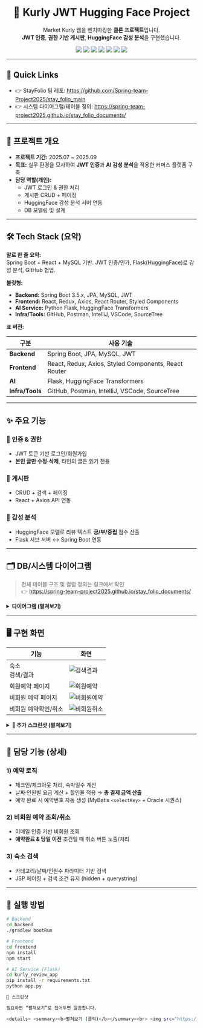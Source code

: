 <!-- 헤더: 타이틀 + 배지 (가운데 정렬) -->
<h1 align="center">🛒 Kurly JWT Hugging Face Project</h1>
<p align="center">
  Market Kurly 웹을 벤치마킹한 <b>클론 프로젝트</b>입니다.<br/>
  <b>JWT 인증</b>, <b>권한 기반 게시판</b>, <b>HuggingFace 감성 분석</b>을 구현했습니다.
</p>

<p align="center">
  <img src="https://img.shields.io/badge/Java-ED8B00?style=flat&logo=openjdk&logoColor=white"/>
  <img src="https://img.shields.io/badge/SpringBoot-6DB33F?style=flat&logo=springboot&logoColor=white"/>
  <img src="https://img.shields.io/badge/React-61DAFB?style=flat&logo=react&logoColor=black"/>
  <img src="https://img.shields.io/badge/MySQL-4479A1?style=flat&logo=mysql&logoColor=white"/>
  <img src="https://img.shields.io/badge/JWT-000000?style=flat&logo=jsonwebtokens&logoColor=white"/>
  <img src="https://img.shields.io/badge/HuggingFace-FFD21E?style=flat&logo=huggingface&logoColor=black"/>
  <img src="https://img.shields.io/badge/GitHub-181717?style=flat&logo=github&logoColor=white"/>
</p>

---

## 🔗 Quick Links
- 👉 StayFolio 팀 레포: https://github.com/Spring-team-Project2025/stay_folio_main  
- 👉 시스템 다이어그램/테이블 정의: https://spring-team-project2025.github.io/stay_folio_documents/

---

## 📖 프로젝트 개요
- **프로젝트 기간:** 2025.07 ~ 2025.09  
- **목표:** 실무 환경을 모사하여 <b>JWT 인증</b>과 <b>AI 감성 분석</b>을 적용한 커머스 플랫폼 구축  
- **담당 역할(개인):**
  - JWT 로그인 & 권한 처리
  - 게시판 CRUD + 페이징
  - HuggingFace 감성 분석 서버 연동
  - DB 모델링 및 설계

---

## 🛠 Tech Stack (요약)
**말로 한 줄 요약:**  
Spring Boot + React + MySQL 기반. JWT 인증/인가, Flask(HuggingFace)로 감성 분석, GitHub 협업.

**불릿형:**  
- **Backend:** Spring Boot 3.5.x, JPA, MySQL, JWT  
- **Frontend:** React, Redux, Axios, React Router, Styled Components  
- **AI Service:** Python Flask, HuggingFace Transformers  
- **Infra/Tools:** GitHub, Postman, IntelliJ, VSCode, SourceTree

**표 버전:**

| 구분        | 사용 기술 |
|-------------|-----------|
| **Backend** | Spring Boot, JPA, MySQL, JWT |
| **Frontend** | React, Redux, Axios, Styled Components, React Router |
| **AI** | Flask, HuggingFace Transformers |
| **Infra/Tools** | GitHub, Postman, IntelliJ, VSCode, SourceTree |

---

## ✨ 주요 기능
### 🔑 인증 & 권한
- JWT 토큰 기반 로그인/회원가입  
- **본인 글만 수정·삭제**, 타인의 글은 읽기 전용

### 📝 게시판
- CRUD + 검색 + 페이징  
- React + Axios API 연동

### 🤖 감성 분석
- HuggingFace 모델로 리뷰 텍스트 **긍/부/중립** 점수 산출  
- Flask 서브 서버 ↔ Spring Boot 연동

---

## 🗂 DB/시스템 다이어그램
> 전체 테이블 구조 및 컬럼 정의는 링크에서 확인  
> 👉 https://spring-team-project2025.github.io/stay_folio_documents/

<details>
  <summary><b>다이어그램 (펼쳐보기)</b></summary>
  <br/>
  <img width="1372" height="772" src="https://github.com/user-attachments/assets/90e91772-b9ea-4626-a83d-4da307c483ff" />
  <img width="1370" height="773" src="https://github.com/user-attachments/assets/d574e1a7-b840-43ee-be4f-41f8462f34ea" />
  <img width="1369" height="769" src="https://github.com/user-attachments/assets/913c1b56-9f8d-4caf-b3bf-381f1176c287" />
  <img width="1371" height="770" src="https://github.com/user-attachments/assets/1867a4d6-9691-49fc-a91c-cafd11dc76db" />
  <img width="1371" height="770" src="https://github.com/user-attachments/assets/58244710-cf7c-4434-a0f2-9ec6d7930d8b" />
  <img width="1372" height="769" src="https://github.com/user-attachments/assets/c6e272e9-9b04-4b7b-9b18-8ac75f83b36a" />
</details>

---

## 🖥️ 구현 화면
| 기능 | 화면 |
|---|---|
| 숙소<br/>검색/결과 | ![검색결과](https://github.com/user-attachments/assets/38572938-5657-4464-8519-1830db869487) |
| 회원예약 페이지 | ![회원예약](https://github.com/user-attachments/assets/d9030c84-e6d7-4b4d-9894-b2a0db84650f) |
| 비회원 예약 페이지 | ![비회원예약](https://github.com/user-attachments/assets/d13558b1-1b18-4c29-b64c-5f3957caff70) |
| 비회원 예약확인/취소 | ![비회원취소](https://github.com/user-attachments/assets/6caba93e-0f63-4ccf-ac71-a11346d7af62) |

<details>
  <summary><b>📸 추가 스크린샷 (펼쳐보기)</b></summary><br>
  <img src="https://github.com/user-attachments/assets/28448301-9c4d-4c63-9b44-32be9f8d8310" width="860"/>
  <img src="https://github.com/user-attachments/assets/2f5c23f7-949f-4069-88a9-c9a6d61a0f7d" width="860"/>
  <img src="https://github.com/user-attachments/assets/f4e338ea-51d0-4148-ba3e-8bb9a1af60f5" width="860"/>
  <img src="https://github.com/user-attachments/assets/d183096a-a18e-436c-a80c-fdc5ac8606ab" width="860"/>
  <img src="https://github.com/user-attachments/assets/899914ae-6418-45cf-9df1-d9afea0f5578" width="860"/>
  <img src="https://github.com/user-attachments/assets/1e608e75-40e1-46e8-aac1-7d52f2c84c7d" width="860"/>
  <img src="https://github.com/user-attachments/assets/500072c0-21de-4221-8246-4496337db58c" width="860"/>
  <img src="https://github.com/user-attachments/assets/cdb19e3c-eb8c-4396-8087-b5208dc1f95c" width="860"/>
  <img src="https://github.com/user-attachments/assets/0a03418e-f97e-4693-836c-5ee507646d81" width="860"/>
  <img src="https://github.com/user-attachments/assets/59455695-42ea-45bb-8d36-a003bcc28355" width="860"/>
</details>

---

## 🔑 담당 기능 (상세)
### 1) 예약 로직
- 체크인/체크아웃 처리, 숙박일수 계산  
- 날짜·인원별 요금 계산 + 할인율 적용 → **총 결제 금액 산출**  
- 예약 완료 시 예약번호 자동 생성 (MyBatis `<selectKey>` + Oracle 시퀀스)

### 2) 비회원 예약 조회/취소
- 이메일 인증 기반 비회원 조회  
- **예약완료 & 당일 이전** 조건일 때 취소 버튼 노출/처리

### 3) 숙소 검색
- 카테고리/날짜/인원수 파라미터 기반 검색  
- JSP 페이징 + 검색 조건 유지 (hidden + querystring)

---

## 🚀 실행 방법
```bash
# Backend
cd backend
./gradlew bootRun

# Frontend
cd frontend
npm install
npm start

# AI Service (Flask)
cd kurly_review_app
pip install -r requirements.txt
python app.py

📸 스크린샷

필요하면 “펼쳐보기”로 접어두면 깔끔합니다.

<details> <summary><b>펼쳐보기 (클릭)</b></summary><br> <img src="https://github.com/user-attachments/assets/28448301-9c4d-4c63-9b44-32be9f8d8310" width="860"/> <img src="https://github.com/user-attachments/assets/2f5c23f7-949f-4069-88a9-c9a6d61a0f7d" width="860"/> <img src="https://github.com/user-attachments/assets/f4e338ea-51d0-4148-ba3e-8bb9a1af60f5" width="860"/> <img src="https://github.com/user-attachments/assets/d183096a-a18e-436c-a80c-fdc5ac8606ab" width="860"/> <img src="https://github.com/user-attachments/assets/899914ae-6418-45cf-9df1-d9afea0f5578" width="860"/> <img src="https://github.com/user-attachments/assets/1e608e75-40e1-46e8-aac1-7d52f2c84c7d" width="860"/> <img src="https://github.com/user-attachments/assets/500072c0-21de-4221-8246-4496337db58c" width="860"/> <img src="https://github.com/user-attachments/assets/cdb19e3c-eb8c-4396-8087-b5208dc1f95c" width="860"/> <img src="https://github.com/user-attachments/assets/0a03418e-f97e-4693-836c-5ee507646d81" width="860"/> <img src="https://github.com/user-attachments/assets/59455695-42ea-45bb-8d36-a003bcc28355" width="860"/> <img src="https://github.com/user-attachments/assets/46d7928f-3b19-4924-8803-6630a77df737" width="860"/> <img src="https://github.com/user-attachments/assets/45e40969-e7f8-4ca4-a3ce-3ef6e923ef3f" width="860"/> <img src="https://github.com/user-attachments/assets/96b510fd-5d37-4f44-841b-ee97d8023a67" width="860"/> <img src="https://github.com/user-attachments/assets/fd58ca1b-1d0a-47d4-af32-863030a61cf9" width="860"/> <img src="https://github.com/user-attachments/assets/11e2123c-13d6-4b4a-ba91-b04582d7acdb" width="860"/> <img src="https://github.com/user-attachments/assets/a6d3dd91-f15a-440c-adea-791b95f959de" width="860"/> <img src="https://github.com/user-attachments/assets/7d44a8e2-6a28-4622-aec5-59bf57748ef6" width="860"/> <img src="https://github.com/user-attachments/assets/a07354f8-7443-4be5-9b0e-3022c7748e22" width="860"/> </details>

